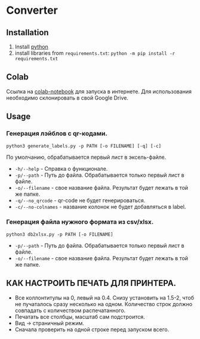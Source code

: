 # Converter

## Installation

1. Install [python](https://github.com/PackeTsar/Install-Python/blob/master/README.md)
2. install libraries from `requirements.txt`: 
`python -m pip install -r requirements.txt`


## Colab

Ссылка на [colab-notebook](https://colab.research.google.com/drive/1A69cbJopPOcaNy94iUfKdwxoFV8S-2Br?usp=sharing) для запуска в интернете. Для использования необходимо склонировать в свой Google Drive.

## Usage

### Генерация лэйблов с qr-кодами.

`python3 generate_labels.py -p PATH [-o FILENAME] [-q] [-c]`

По умолчанию, обрабатывается первый лист в эксель-файле.

- `-h/--help` - Справка о функционале.
- `-p/--path` - Путь до файла. Обрабатывается только первый лист в файле.
- `-o/--filename` - свое название файла. Результат будет лежать в той же папке.
- `-q/--no_qrcode` - qr-code не будет генерироваться.
- `-c/--no-colnames` - название колонок не будет добавляться в label.



### Генерация файла нужного формата из csv/xlsx.

`python3 db2xlsx.py -p PATH [-o FILENAME]`

- `-p/--path` - Путь до файла. Обрабатывается только первый лист в файле.
- `-o/--filename` - свое название файла. Результат будет лежать в той же папке.



## КАК НАСТРОИТЬ ПЕЧАТЬ ДЛЯ ПРИНТЕРА.
- Все коллонтитулы на 0, левый на 0.4. Снизу установить на 1.5-2, чтоб не пучаталось сразу несколько на одном. Количество строк должно совпадать с количеством распечатанного.
- Печатать все столбцы, масштаб сам подстроится.
- Вид -> страничный режим.
- Сначала проверить на одной строке перед запуском всего.